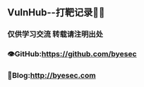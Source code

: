 ## VulnHub--打靶记录📝😄

### **仅供学习交流 转载请注明出处**

### 👁GitHub:https://github.com/byesec

### 📖Blog:http://byesec.com


